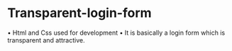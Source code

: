 # Transparent-login-form
• Html and Css used for development
• It is basically a login form which is transparent and attractive.
